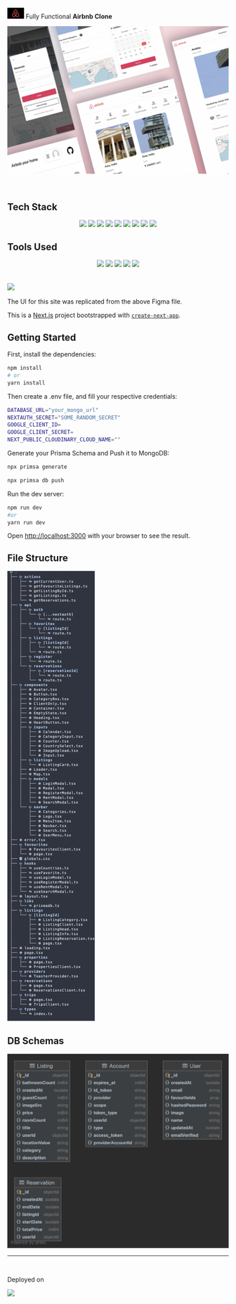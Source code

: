 ![AirbnbLogo](readme_assets/logo.png)
Fully Functional <b>Airbnb Clone</b>
<br/>

![Banner](readme_assets/banner.jpg)

<br/>

## Tech Stack

<div align="center">
<img src="https://img.shields.io/badge/-react-white?style=for-the-badge&logoColor=white&color=61DAFB&logo=react" />
<img src="https://img.shields.io/badge/-next-white?style=for-the-badge&logoColor=white&color=000000&logo=next.js" />
<img src="https://img.shields.io/badge/-tailwind-white?style=for-the-badge&logoColor=white&color=06B6D4&logo=tailwindcss" />
<img src="https://img.shields.io/badge/-mongodb-white?style=for-the-badge&logoColor=white&color=47A248&logo=mongodb" />
<img src="https://img.shields.io/badge/-nextauth-white?style=for-the-badge&logoColor=white&color=3423A6&logo=webauthn" />
<img src="https://img.shields.io/badge/-axios-white?style=for-the-badge&logoColor=white&color=5A29E4&logo=axios" />
<img src="https://img.shields.io/badge/-typescript-white?style=for-the-badge&logoColor=white&color=3178C6&logo=typescript" />
<img src="https://img.shields.io/badge/-leaflet_maps-white?style=for-the-badge&logoColor=white&color=199900&logo=leaflet" />
<img src="https://img.shields.io/badge/-prisma-white?style=for-the-badge&logoColor=white&color=2D3748&logo=prisma" />
</div>

## Tools Used

<div align="center">
<img src="https://img.shields.io/badge/-npm-white?style=for-the-badge&logoColor=CB3837&color=2D3748&logo=npm" />
<img src="https://img.shields.io/badge/-git-white?style=for-the-badge&logoColor=white&color=F05032&logo=git" />
<img src="https://img.shields.io/badge/-github-white?style=for-the-badge&logoColor=white&color=181717&logo=github" />
<img src="https://img.shields.io/badge/-datagrip-white?style=for-the-badge&logoColor=white&color=000000&logo=datagrip" />
<img src="https://img.shields.io/badge/-VSCODE-white?style=for-the-badge&logoColor=white&color=007ACC&logo=visual studio code" />
</div>

<br/>
<br/>

<a href="https://www.figma.com/community/file/1206705782258966386/airbnb-ui-kit" target="_blank">
<img src="https://img.shields.io/badge/-figma-white?style=for-the-badge&logoColor=white&color=F24E1E&logo=figma" />
</a>

The UI for this site was replicated from the above Figma file.

This is a [Next.js](https://nextjs.org/) project bootstrapped with [`create-next-app`](https://github.com/vercel/next.js/tree/canary/packages/create-next-app).

## Getting Started

First, install the dependencies:

```bash
npm install
# or
yarn install
```

Then create a .env file, and fill your respective credentials:

```bash
DATABASE_URL="your_mongo_url"
NEXTAUTH_SECRET="SOME_RANDOM_SECRET"
GOOGLE_CLIENT_ID=
GOOGLE_CLIENT_SECRET=
NEXT_PUBLIC_CLOUDINARY_CLOUD_NAME=""
```

Generate your Prisma Schema and Push it to MongoDB:

```bash
npx primsa generate
```

```bash
npx primsa db push
```

Run the dev server:

```bash
npm run dev
#or
yarn run dev
```

Open [http://localhost:3000](http://localhost:3000) with your browser to see the result.

## File Structure

![File](readme_assets/file_struct.png)

## DB Schemas

![Schema](readme_assets/schema.png)

<hr/>
<br/>

Deployed on

<img src="https://img.shields.io/badge/-vercel-white?style=for-the-badge&logoColor=white&color=000000&logo=vercel" />
